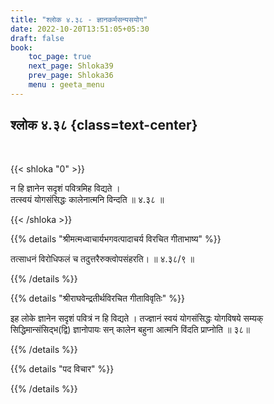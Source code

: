 ```yaml
---
title: "श्लोक ४.३८ - ज्ञानकर्मसन्यसयोग"
date: 2022-10-20T13:51:05+05:30
draft: false
book:
    toc_page: true
    next_page: Shloka39
    prev_page: Shloka36
    menu : geeta_menu
---
```




## श्लोक ४.३८ {class=text-center}

<br/>

{{< shloka  "0"  >}}

न हि ज्ञानेन सदृशं पवित्रमिह विद्यते ।  
तत्स्वयं योगसंसिद्धः कालेनात्मनि विन्दति ॥ ४.३८ ॥

{{< /shloka >}}



{{% details "श्रीमत्मध्वाचार्यभगवत्पादाचर्य विरचित  गीताभाष्य" %}}

तत्साधनं विरोधिफलं च तदुत्तरैरुक्त्वोपसंहरति। ॥ ४.३८/९ ॥

{{% /details %}}



{{% details "श्रीराघवेन्द्रतीर्थविरचित गीताविवृतिः" %}}

इह लोके ज्ञानेन सदृशं पवित्रं न हि विद्यते । तज्ज्ञानं स्वयं योगसंसिद्धः
योगविषये सम्यक्‌ सिद्धिमान्संसिद्भ(द्वि) ज्ञानोपायः सन्‌ कालेन बहुना आत्मनि
विंदति प्राप्नोति ॥ ३८॥

{{% /details %}}



{{% details "पद विचार" %}}


{{% /details %}}
